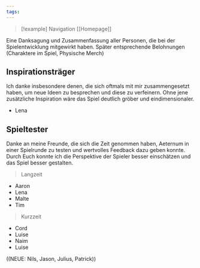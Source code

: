 ```yaml
---
tags:
---
```

> [!example] Navigation 
> [[Homepage]]

Eine Danksagung und Zusammenfassung aller Personen, die bei der Spielentwicklung mitgewirkt haben. Später entsprechende Belohnungen (Charaktere im Spiel, Physische Merch)


## Inspirationsträger
Ich danke insbesondere denen, die sich oftmals mit mir zusammengesetzt haben, um neue Ideen zu besprechen und diese zu verfeinern. Ohne jene zusätzliche Inspiration wäre das Spiel deutlich gröber und eindimensionaler. 

- Lena


## Spieltester
Danke an meine Freunde, die sich die Zeit genommen haben, Aeternum in einer Spielrunde zu testen und wertvolles Feedback dazu geben konnte. Durch Euch konnte ich die Perspektive der Spieler besser einschätzen und das Spiel besser gestalten.

> Langzeit
- Aaron
- Lena
- Malte
- Tim

> Kurzzeit
- Cord
- Luise
- Naim
- Luise


((NEUE: Nils, Jason, Julius, Patrick))
